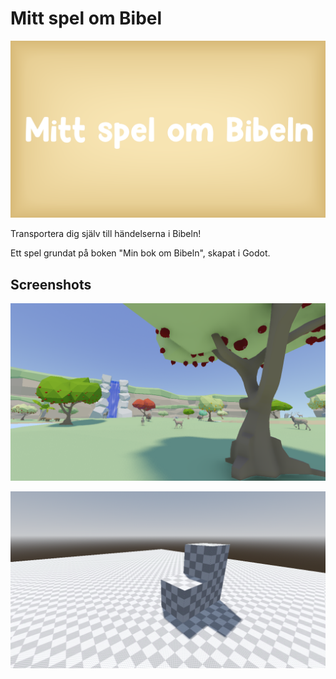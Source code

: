 # Mitt spel om Bibel

![mitt-spel-om-bibeln](assets/icons/mitt-spel-om-bibeln-3.png)

Transportera dig själv till händelserna i Bibeln!

Ett spel grundat på boken "Min bok om Bibeln", skapat i Godot.

## Screenshots

![level_1](assets/images/level_1.png)

![test_level](assets/images/test_level.png)
